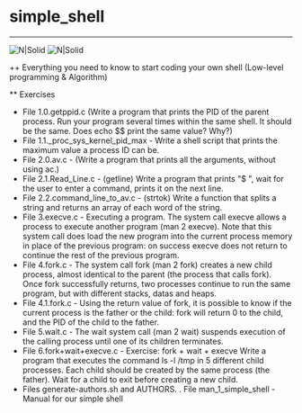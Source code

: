 # simple_shell
---
![N|Solid](https://www.holbertonschool.com/holberton-logo.png) ![N|Solid](https://intranet.hbtn.io/assets/holberton-logo-coral-27055cb2f875eb10bf3b3942e52a24581bc0667695bdc856d4f08b469b678000.png)


++ Everything you need to know to start coding your own shell (Low-level programming & Algorithm)

** Exercises

- File 1.0.getppid.c (Write a program that prints the PID of the parent process. Run your program several times within the same shell. It should be the same. Does echo $$ print the same value? Why?)
- File 1.1._proc_sys_kernel_pid_max - Write a shell script that prints the maximum value a process ID can be.
- File 2.0.av.c - (Write a program that prints all the arguments, without using ac.)
- File 2.1.Read_Line.c - (getline) Write a program that prints "$ ", wait for the user to enter a command, prints it on the next line.
- File 2.2.command_line_to_av.c - (strtok) Write a function that splits a string and returns an array of each word of the string.
- File 3.execve.c - Executing a program. The system call execve allows a process to execute another program (man 2 execve). Note that this system call does load the new program into the current process memory in place of the previous program: on success execve does not return to continue the rest of the previous program.
- File 4.fork.c - The system call fork (man 2 fork) creates a new child process, almost identical to the parent (the process that calls fork). Once fork successfully returns, two processes continue to run the same program, but with different stacks, datas and heaps.
- File 4.1.fork.c - Using the return value of fork, it is possible to know if the current process is the father or the child: fork will return 0 to the child, and the PID of the child to the father.
- File 5.wait.c - The wait system call (man 2 wait) suspends execution of the calling process until one of its children terminates.
- File 6.fork+wait+execve.c - Exercise: fork + wait + execve Write a program that executes the command ls -l /tmp in 5 different child processes. Each child should be created by the same process (the father). Wait for a child to exit before creating a new child.
- Files generate-authors.sh and AUTHORS. . File man_1_simple_shell - Manual for our simple shell